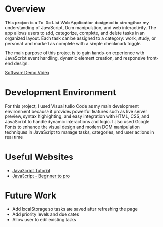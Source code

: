 # Overview

This project is a To-Do List Web Application designed to strengthen my understanding of JavaScript, Dom manipulation, and web interactivity. The app allows users to add, categorize, complete, and delete tasks in an organized layout. Each task can be assigned to a category: work, study, or personal, and marked as complete with a simple checkmark toggle.

The main purpose of this project is to gain hands-on experience with JavaScript event handling, dynamic element creation, and responsive front-end design. 

[Software Demo Video](http://youtube.link.goes.here)

# Development Environment

For this project, I used Visual tudio Code as my main development environment because it provides powerful features such as live server preview, syntax highlighting, and easy integration with HTML, CSS, and JavaScript to handle dynamic interactions and logic. I also used Google Fonts to enhance the visual design and modern DOM manipulation techniques in JavaScript to manage tasks, categories, and user actions in real time.

# Useful Websites

- [JavaScript Tutorial](https://www.w3schools.com/js/)
- [JavaScript - Beginner to pro](https://www.youtube.com/watch?v=EerdGm-ehJQ)

# Future Work

- Add localStorage so tasks are saved after refreshing the page
- Add priority levels and due dates
- Allow user to edit existing tasks